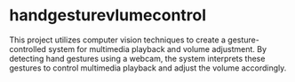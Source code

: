 # handgesturevlumecontrol
This project utilizes computer vision techniques to create a gesture-controlled system for multimedia playback and volume adjustment. By detecting hand gestures using a webcam, the system interprets these gestures to control multimedia playback and adjust the volume accordingly.
